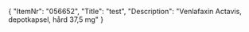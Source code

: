 {
  "ItemNr": "056652",
  "Title": "test",
  "Description": "Venlafaxin Actavis, depotkapsel, hård 37,5 mg"
}